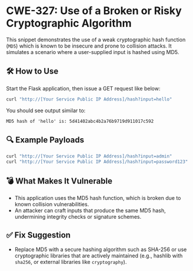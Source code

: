 # CWE-327: Use of a Broken or Risky Cryptographic Algorithm

This snippet demonstrates the use of a weak cryptographic hash function (`MD5`) which is known to be insecure and prone to collision attacks. It simulates a scenario where a user-supplied input is hashed using MD5.

## 🛠 How to Use

Start the Flask application, then issue a GET request like below:

```bash
curl "http://[Your Service Public IP Address]/hash?input=hello"
```

You should see output similar to:

```
MD5 hash of 'hello' is: 5d41402abc4b2a76b9719d911017c592
```

## 🔍 Example Payloads

```bash
curl "http://[Your Service Public IP Address]/hash?input=admin"
curl "http://[Your Service Public IP Address]/hash?input=password123"
```

## 💣 What Makes It Vulnerable

- This application uses the MD5 hash function, which is broken due to known collision vulnerabilities.
- An attacker can craft inputs that produce the same MD5 hash, undermining integrity checks or signature schemes.

## ✅ Fix Suggestion

- Replace MD5 with a secure hashing algorithm such as SHA-256 or use cryptographic libraries that are actively maintained (e.g., hashlib with `sha256`, or external libraries like `cryptography`).
